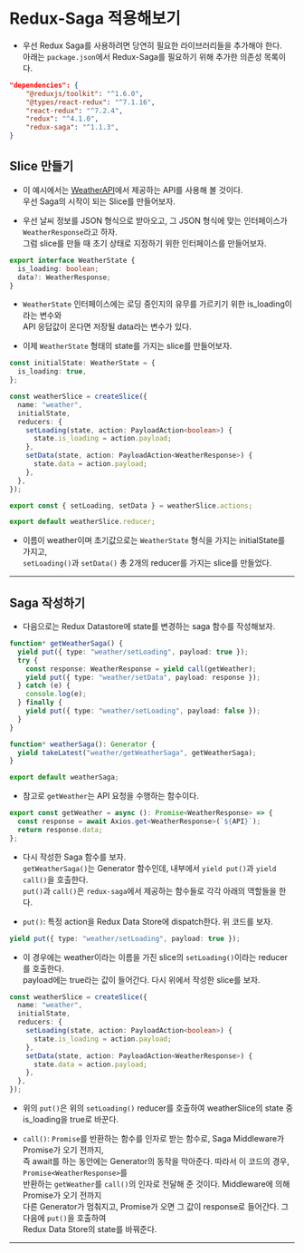# Redux-Saga 적용해보기

- 우선 Redux Saga를 사용하려면 당연히 필요한 라이브러리들을 추가해야 한다.  
  아래는 `package.json`에서 Redux-Saga를 필요하기 위해 추가한 의존성 목록이다.

```json
"dependencies": {
    "@reduxjs/toolkit": "^1.6.0",
    "@types/react-redux": "^7.1.16",
    "react-redux": "^7.2.4",
    "redux": "^4.1.0",
    "redux-saga": "^1.1.3",
}
```

<h2>Slice 만들기</h2>

- 이 예시에서는 <a href="https://weatherapi.com">WeatherAPI</a>에서 제공하는 API를 사용해 볼 것이다.  
  우선 Saga의 시작이 되는 Slice를 만들어보자.

- 우선 날씨 정보를 JSON 형식으로 받아오고, 그 JSON 형식에 맞는 인터페이스가 `WeatherResponse`라고 하자.  
  그럼 slice를 만들 때 초기 상태로 지정하기 위한 인터페이스를 만들어보자.

```ts
export interface WeatherState {
  is_loading: boolean;
  data?: WeatherResponse;
}
```

- `WeatherState` 인터페이스에는 로딩 중인지의 유무를 가르키기 위한 is_loading이라는 변수와  
  API 응답값이 온다면 저장될 data라는 변수가 있다.

- 이제 `WeatherState` 형태의 state를 가지는 slice를 만들어보자.

```ts
const initialState: WeatherState = {
  is_loading: true,
};

const weatherSlice = createSlice({
  name: "weather",
  initialState,
  reducers: {
    setLoading(state, action: PayloadAction<boolean>) {
      state.is_loading = action.payload;
    },
    setData(state, action: PayloadAction<WeatherResponse>) {
      state.data = action.payload;
    },
  },
});

export const { setLoading, setData } = weatherSlice.actions;

export default weatherSlice.reducer;
```

- 이름이 weather이며 초기값으로는 `WeatherState` 형식을 가지는 initialState를 가지고,  
  `setLoading()`과 `setData()` 총 2개의 reducer를 가지는 slice를 만들었다.

<hr/>

<h2>Saga 작성하기</h2>

- 다음으로는 Redux Datastore에 state를 변경하는 saga 함수를 작성해보자.

```ts
function* getWeatherSaga() {
  yield put({ type: "weather/setLoading", payload: true });
  try {
    const response: WeatherResponse = yield call(getWeather);
    yield put({ type: "weather/setData", payload: response });
  } catch (e) {
    console.log(e);
  } finally {
    yield put({ type: "weather/setLoading", payload: false });
  }
}

function* weatherSaga(): Generator {
  yield takeLatest("weather/getWeatherSaga", getWeatherSaga);
}

export default weatherSaga;
```

- 참고로 `getWeather`는 API 요청을 수행하는 함수이다.

```ts
export const getWeather = async (): Promise<WeatherResponse> => {
  const response = await Axios.get<WeatherResponse>(`${API}`);
  return response.data;
};
```

- 다시 작성한 Saga 함수를 보자.  
  `getWeatherSaga()`는 Generator 함수인데, 내부에서 `yield put()`과 `yield call()`을 호출한다.  
  `put()`과 `call()`은 `redux-saga`에서 제공하는 함수들로 각각 아래의 역할들을 한다.

* `put()`: 특정 action을 Redux Data Store에 dispatch한다. 위 코드를 보자.

```ts
yield put({ type: "weather/setLoading", payload: true });
```

- 이 경우에는 weather이라는 이름을 가진 slice의 `setLoading()`이라는 reducer를 호출한다.  
  payload에는 true라는 값이 들어간다. 다시 위에서 작성한 slice를 보자.

```ts
const weatherSlice = createSlice({
  name: "weather",
  initialState,
  reducers: {
    setLoading(state, action: PayloadAction<boolean>) {
      state.is_loading = action.payload;
    },
    setData(state, action: PayloadAction<WeatherResponse>) {
      state.data = action.payload;
    },
  },
});
```

- 위의 `put()`은 위의 `setLoading()` reducer를 호출하여 weatherSlice의 state 중  
  is_loading을 true로 바꾼다.

- `call()`: `Promise`를 반환하는 함수를 인자로 받는 함수로, Saga Middleware가 Promise가 오기 전까지,  
 즉 await를 하는 동안에는 Generator의 동작을 막아준다. 따라서 이 코드의 경우, `Promise<WeatherResponse>`를  
 반환하는 `getWeather`를 `call()`의 인자로 전달해 준 것이다. Middleware에 의해 Promise가 오기 전까지  
 다른 Generator가 멈춰지고, Promise가 오면 그 값이 response로 들어간다. 그 다음에 `put()`을 호출하여  
 Redux Data Store의 state를 바꿔준다.
<hr/>
